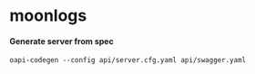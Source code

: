 # moonlogs

#### Generate server from spec

`oapi-codegen --config api/server.cfg.yaml api/swagger.yaml`

